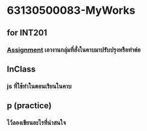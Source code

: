 # 63130500083-MyWorks
## for INT201


### [Assignment](./Assignment) เอางานกลุ่มที่สั่งในคาบมาปรับปรุงหรือทำต่อ

## InClass
### js ที่ใช้ทำในตอนเรียนในคาบ

## p (practice)
### ไว้ลองเขียนอะไรที่น่าสนใจ
